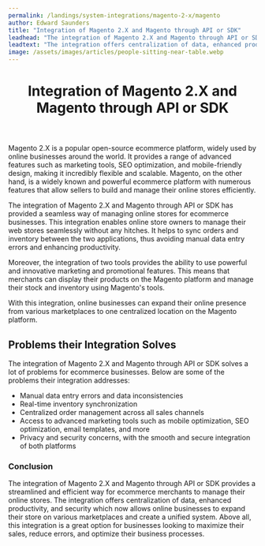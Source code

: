 ```yaml
---
permalink: /landings/system-integrations/magento-2-x/magento
author: Edward Saunders
title: "Integration of Magento 2.X and Magento through API or SDK"
leadhead: "The integration of Magento 2.X and Magento through API or SDK provides a streamlined and efficient way for ecommerce merchants to manage their online stores"
leadtext: "The integration offers centralization of data, enhanced productivity, and security which now allows online businesses to expand their store on various marketplaces and create a unified system. Above all, this integration is a great option for businesses looking to maximize their sales, reduce errors, and optimize their business processes."
image: /assets/images/articles/people-sitting-near-table.webp
---
```

<div class="arttext">	<header>
		<h1>Integration of Magento 2.X and Magento through API or SDK</h1>
	</header>
	<section>
		<p>Magento 2.X is a popular open-source ecommerce platform, widely used by online businesses around the world. It provides a range of advanced features such as marketing tools, SEO optimization, and mobile-friendly design, making it incredibly flexible and scalable. Magento, on the other hand, is a widely known and powerful ecommerce platform with numerous features that allow sellers to build and manage their online stores efficiently.</p>
		<p>The integration of Magento 2.X and Magento through API or SDK has provided a seamless way of managing online stores for ecommerce businesses. This integration enables online store owners to manage their web stores seamlessly without any hitches. It helps to sync orders and inventory between the two applications, thus avoiding manual data entry errors and enhancing productivity.</p>
		<p>Moreover, the integration of two tools provides the ability to use powerful and innovative marketing and promotional features. This means that merchants can display their products on the Magento platform and manage their stock and inventory using Magento's tools.</p>
		<p>With this integration, online businesses can expand their online presence from various marketplaces to one centralized location on the Magento platform.</p>
	</section>
	<section>
		<h2>Problems their Integration Solves</h2>
		<p>The integration of Magento 2.X and Magento through API or SDK solves a lot of problems for ecommerce businesses. Below are some of the problems their integration addresses:</p>
		<ul>
			<li>Manual data entry errors and data inconsistencies</li>
			<li>Real-time inventory synchronization</li>
			<li>Centralized order management across all sales channels</li>
			<li>Access to advanced marketing tools such as mobile optimization, SEO optimization, email templates, and more</li>
			<li>Privacy and security concerns, with the smooth and secure integration of both platforms</li>
		</ul>	
	</section>
	<footer>
		<h3>Conclusion</h3>
		<p>The integration of Magento 2.X and Magento through API or SDK provides a streamlined and efficient way for ecommerce merchants to manage their online stores. The integration offers centralization of data, enhanced productivity, and security which now allows online businesses to expand their store on various marketplaces and create a unified system. Above all, this integration is a great option for businesses looking to maximize their sales, reduce errors, and optimize their business processes.</p>
	</footer>		
</div>